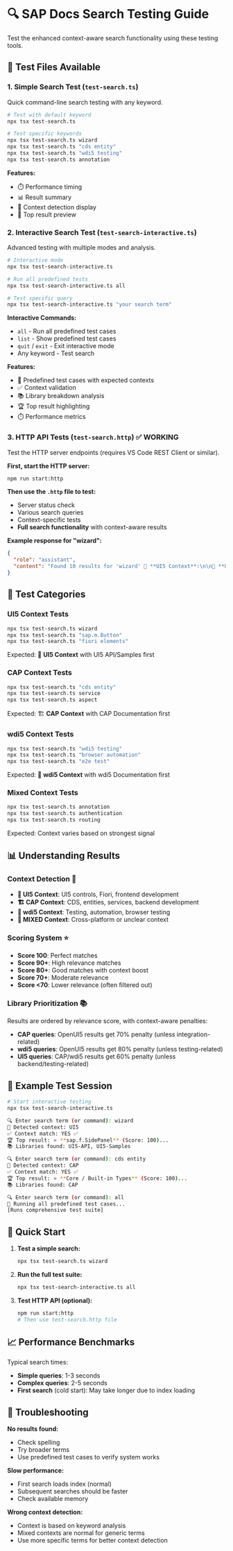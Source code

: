 # 🔍 SAP Docs Search Testing Guide

Test the enhanced context-aware search functionality using these testing tools.

## 📁 Test Files Available

### 1. **Simple Search Test** (`test-search.ts`)
Quick command-line search testing with any keyword.

```bash
# Test with default keyword
npx tsx test-search.ts

# Test specific keywords
npx tsx test-search.ts wizard
npx tsx test-search.ts "cds entity"
npx tsx test-search.ts "wdi5 testing"
npx tsx test-search.ts annotation
```

**Features:**
- ⏱️ Performance timing
- 📊 Result summary
- 🎯 Context detection display
- 📖 Top result preview

### 2. **Interactive Search Test** (`test-search-interactive.ts`)
Advanced testing with multiple modes and analysis.

```bash
# Interactive mode
npx tsx test-search-interactive.ts

# Run all predefined tests
npx tsx test-search-interactive.ts all

# Test specific query
npx tsx test-search-interactive.ts "your search term"
```

**Interactive Commands:**
- `all` - Run all predefined test cases
- `list` - Show predefined test cases
- `quit` / `exit` - Exit interactive mode
- Any keyword - Test search

**Features:**
- 🧪 Predefined test cases with expected contexts
- ✅ Context validation
- 📚 Library breakdown analysis
- 🏆 Top result highlighting
- ⏱️ Performance metrics

### 3. **HTTP API Tests** (`test-search.http`) ✅ **WORKING**
Test the HTTP server endpoints (requires VS Code REST Client or similar).

**First, start the HTTP server:**
```bash
npm run start:http
```

**Then use the `.http` file to test:**
- Server status check
- Various search queries  
- Context-specific tests
- **Full search functionality** with context-aware results

**Example response for "wizard":**
```json
{
  "role": "assistant", 
  "content": "Found 10 results for 'wizard' 🎨 **UI5 Context**:\n\n🔹 **UI5 API Documentation:**\n⭐️ **sap.f.SidePanel** (Score: 100)..."
}
```

## 🎯 Test Categories

### **UI5 Context Tests**
```bash
npx tsx test-search.ts wizard
npx tsx test-search.ts "sap.m.Button"
npx tsx test-search.ts "fiori elements"
```
Expected: 🎨 **UI5 Context** with UI5 API/Samples first

### **CAP Context Tests**
```bash
npx tsx test-search.ts "cds entity"
npx tsx test-search.ts service
npx tsx test-search.ts aspect
```
Expected: 🏗️ **CAP Context** with CAP Documentation first

### **wdi5 Context Tests**
```bash
npx tsx test-search.ts "wdi5 testing"
npx tsx test-search.ts "browser automation"
npx tsx test-search.ts "e2e test"
```
Expected: 🧪 **wdi5 Context** with wdi5 Documentation first

### **Mixed Context Tests**
```bash
npx tsx test-search.ts annotation
npx tsx test-search.ts authentication
npx tsx test-search.ts routing
```
Expected: Context varies based on strongest signal

## 📊 Understanding Results

### **Context Detection** 🎯
- **🎨 UI5 Context**: UI5 controls, Fiori, frontend development
- **🏗️ CAP Context**: CDS, entities, services, backend development  
- **🧪 wdi5 Context**: Testing, automation, browser testing
- **🔀 MIXED Context**: Cross-platform or unclear context

### **Scoring System** ⭐
- **Score 100**: Perfect matches
- **Score 90+**: High relevance matches
- **Score 80+**: Good matches with context boost
- **Score 70+**: Moderate relevance
- **Score <70**: Lower relevance (often filtered out)

### **Library Prioritization** 📚
Results are ordered by relevance score, with context-aware penalties:
- **CAP queries**: OpenUI5 results get 70% penalty (unless integration-related)
- **wdi5 queries**: OpenUI5 results get 80% penalty (unless testing-related)
- **UI5 queries**: CAP/wdi5 results get 60% penalty (unless backend/testing-related)

## 🧪 Example Test Session

```bash
# Start interactive testing
npx tsx test-search-interactive.ts

🔍 Enter search term (or command): wizard
🎯 Detected context: UI5
✅ Context match: YES ✅
🏆 Top result: ⭐️ **sap.f.SidePanel** (Score: 100)...
📚 Libraries found: UI5-API, UI5-Samples

🔍 Enter search term (or command): cds entity  
🎯 Detected context: CAP
✅ Context match: YES ✅
🏆 Top result: ⭐️ **Core / Built-in Types** (Score: 100)...
📚 Libraries found: CAP

🔍 Enter search term (or command): all
🧪 Running all predefined test cases...
[Runs comprehensive test suite]
```

## 🚀 Quick Start

1. **Test a simple search:**
   ```bash
   npx tsx test-search.ts wizard
   ```

2. **Run the full test suite:**
   ```bash
   npx tsx test-search-interactive.ts all
   ```

3. **Test HTTP API (optional):**
   ```bash
   npm run start:http
   # Then use test-search.http file
   ```

## 📈 Performance Benchmarks

Typical search times:
- **Simple queries**: 1-3 seconds
- **Complex queries**: 2-5 seconds
- **First search** (cold start): May take longer due to index loading

## 🔧 Troubleshooting

**No results found:**
- Check spelling
- Try broader terms
- Use predefined test cases to verify system works

**Slow performance:**
- First search loads index (normal)
- Subsequent searches should be faster
- Check available memory

**Wrong context detection:**
- Context is based on keyword analysis
- Mixed contexts are normal for generic terms
- Use more specific terms for better context detection